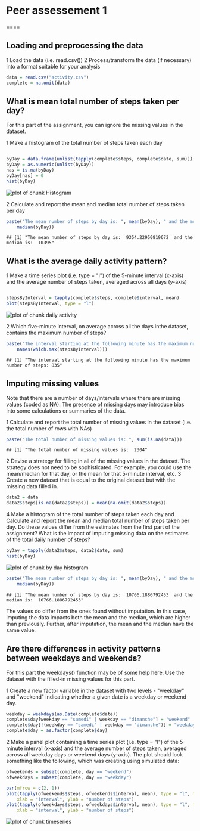 # Peer assessement 1
====

## Loading and preprocessing the data

1 Load the data (i.e. read.csv())
2 Process/transform the data (if necessary) into a format suitable for your analysis


```r
data = read.csv("activity.csv")
complete = na.omit(data)
```


## What is mean total number of steps taken per day?
For this part of the assignment, you can ignore the missing values in the dataset.

1 Make a histogram of the total number of steps taken each day


```r

byDay = data.frame(unlist(tapply(complete$steps, complete$date, sum)))
byDay = as.numeric(unlist(byDay))
nas = is.na(byDay)
byDay[nas] = 0
hist(byDay)
```

![plot of chunk Histogram](figure/Histogram.png) 


2 Calculate and report the mean and median total number of steps taken per day

```r
paste("The mean number of steps by day is: ", mean(byDay), " and the median is: ", 
    median(byDay))
```

```
## [1] "The mean number of steps by day is:  9354.22950819672  and the median is:  10395"
```

## What is the average daily activity pattern?
1 Make a time series plot (i.e. type = "l") of the 5-minute interval (x-axis) and the average number of steps taken, averaged across all days (y-axis)

```r

stepsByInterval = tapply(complete$steps, complete$interval, mean)
plot(stepsByInterval, type = "l")
```

![plot of chunk daily activity](figure/daily_activity.png) 

2 Which five-minute interval, on average across all the days inthe dataset, contains the maximum number of steps?

```r
paste("The interval starting at the following minute has the maximum number of steps:", 
    names(which.max(stepsByInterval)))
```

```
## [1] "The interval starting at the following minute has the maximum number of steps: 835"
```

## Imputing missing values
Note that there are a number of days/intervals where there are missing values (coded as NA). The presence of missing days may introduce bias into some calculations or summaries of the data.

1 Calculate and report the total number of missing values in the dataset (i.e. the total number of rows with NAs)

```r
paste("The total number of missing values is: ", sum(is.na(data)))
```

```
## [1] "The total number of missing values is:  2304"
```

2 Devise a strategy for filling in all of the missing values in the dataset. The strategy does not need to be sophisticated. For example, you could use the mean/median for that day, or the mean for that 5-minute interval, etc.
3 Create a new dataset that is equal to the original dataset but with the missing data filled in.

```r
data2 = data
data2$steps[is.na(data2$steps)] = mean(na.omit(data2$steps))
```


4 Make a histogram of the total number of steps taken each day and Calculate and report the mean and median total number of steps taken per day. Do these values differ from the estimates from the first part of the assignment? What is the impact of imputing missing data on the estimates of the total daily number of steps?

```r
byDay = tapply(data2$steps, data2$date, sum)
hist(byDay)
```

![plot of chunk by day histogram](figure/by_day_histogram.png) 

```r
paste("The mean number of steps by day is: ", mean(byDay), " and the median is: ", 
    median(byDay))
```

```
## [1] "The mean number of steps by day is:  10766.1886792453  and the median is:  10766.1886792453"
```

The values do differ from the ones found without imputation. In this case, imputing the data impacts both the mean and the median, which are higher than previously. Further, after imputation, the mean and the median have the same value.

## Are there differences in activity patterns between weekdays and weekends?

For this part the weekdays() function may be of some help here. Use the dataset with the filled-in missing values for this part.

1 Create a new factor variable in the dataset with two levels - "weekday" and "weekend" indicating whether a given date is a weekday or weekend day.

```r
weekday = weekdays(as.Date(complete$date))
complete$day[weekday == "samedi" | weekday == "dimanche"] = "weekend"
complete$day[!(weekday == "samedi" | weekday == "dimanche")] = "weekday"
complete$day = as.factor(complete$day)
```

2 Make a panel plot containing a time series plot (i.e. type = "l") of the 5-minute interval (x-axis) and the average number of steps taken, averaged across all weekday days or weekend days (y-axis). The plot should look something like the following, which was creating using simulated data:


```r
ofweekends = subset(complete, day == "weekend")
ofweekdays = subset(complete, day == "weekday")

par(mfrow = c(2, 1))
plot(tapply(ofweekends$steps, ofweekends$interval, mean), type = "l", main = "weekend", 
    xlab = "interval", ylab = "number of steps")
plot(tapply(ofweekdays$steps, ofweekdays$interval, mean), type = "l", main = "weekend", 
    xlab = "interval", ylab = "number of steps")
```

![plot of chunk timeseries](figure/timeseries.png) 

